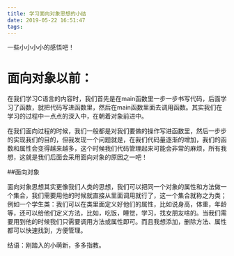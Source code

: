 ```yaml
---
title: 学习面向对象思想的小结
date: 2019-05-22 16:51:47
tags:
---
```

一些小小小小的感悟吧！ 
<!--more-->
# 面向对象以前：

在我们学习C语言的内容时，我们首先是在main函数里一步一步书写代码，后面学习了函数，就把代码写进函数里，然后在main函数里面去调用函数。其实我们在学习的过程中一点点的深入中，在朝着对象前进中。

在我们面向过程的时候，我们一般都是对我们要做的操作写进函数里，然后一步步的实现我们的目的，但我发现一个问题就是，在我们代码量逐渐的增加，我们的函数和属性会变得越来越多，这个时候我们代码管理起来可能会非常的麻烦，所有我想，这就是我们后面会采用面向对象的原因之一吧！

##面向对象

面向对象思想其实更像我们人类的思想，我们可以把同一个对象的属性和方法做一个集合，我们需要用他的时候就直接从里面调用就行了，这一个集合就称之为类；例如一个学生类：我们可以在类里面定义好他们的属性，比如说身高，体重，年龄等，还可以给他们定义方法，比如，吃饭，睡觉，学习，找女朋友啥的。当我们需要用到他的时候我们只需要调用方法或属性即可。而且我想添加，删除方法、属性都可以快速找到，方便管理。

结语：刚踏入的小萌新，多多指教。

